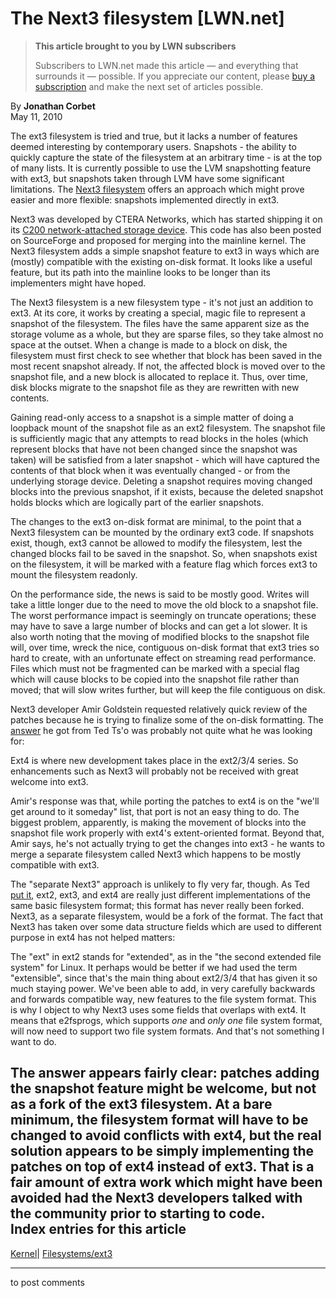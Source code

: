 # The Next3 filesystem [LWN.net]

> **This article brought to you by LWN subscribers**
> 
> Subscribers to LWN.net made this article — and everything that surrounds it — possible. If you appreciate our content, please [buy a subscription](/Promo/nst-nag3/subscribe) and make the next set of articles possible. 

By **Jonathan Corbet**  
May 11, 2010 

The ext3 filesystem is tried and true, but it lacks a number of features deemed interesting by contemporary users. Snapshots - the ability to quickly capture the state of the filesystem at an arbitrary time - is at the top of many lists. It is currently possible to use the LVM snapshotting feature with ext3, but snapshots taken through LVM have some significant limitations. The [Next3 filesystem](http://sourceforge.net/apps/mediawiki/next3/index.php?title=Main_Page) offers an approach which might prove easier and more flexible: snapshots implemented directly in ext3. 

Next3 was developed by CTERA Networks, which has started shipping it on its [C200 network-attached storage device](http://www.ctera.com/home/ctera-c200.html). This code has also been posted on SourceForge and proposed for merging into the mainline kernel. The Next3 filesystem adds a simple snapshot feature to ext3 in ways which are (mostly) compatible with the existing on-disk format. It looks like a useful feature, but its path into the mainline looks to be longer than its implementers might have hoped. 

The Next3 filesystem is a new filesystem type - it's not just an addition to ext3. At its core, it works by creating a special, magic file to represent a snapshot of the filesystem. The files have the same apparent size as the storage volume as a whole, but they are sparse files, so they take almost no space at the outset. When a change is made to a block on disk, the filesystem must first check to see whether that block has been saved in the most recent snapshot already. If not, the affected block is moved over to the snapshot file, and a new block is allocated to replace it. Thus, over time, disk blocks migrate to the snapshot file as they are rewritten with new contents. 

Gaining read-only access to a snapshot is a simple matter of doing a loopback mount of the snapshot file as an ext2 filesystem. The snapshot file is sufficiently magic that any attempts to read blocks in the holes (which represent blocks that have not been changed since the snapshot was taken) will be satisfied from a later snapshot - which will have captured the contents of that block when it was eventually changed - or from the underlying storage device. Deleting a snapshot requires moving changed blocks into the previous snapshot, if it exists, because the deleted snapshot holds blocks which are logically part of the earlier snapshots. 

The changes to the ext3 on-disk format are minimal, to the point that a Next3 filesystem can be mounted by the ordinary ext3 code. If snapshots exist, though, ext3 cannot be allowed to modify the filesystem, lest the changed blocks fail to be saved in the snapshot. So, when snapshots exist on the filesystem, it will be marked with a feature flag which forces ext3 to mount the filesystem readonly. 

On the performance side, the news is said to be mostly good. Writes will take a little longer due to the need to move the old block to a snapshot file. The worst performance impact is seemingly on truncate operations; these may have to save a large number of blocks and can get a lot slower. It is also worth noting that the moving of modified blocks to the snapshot file will, over time, wreck the nice, contiguous on-disk format that ext3 tries so hard to create, with an unfortunate effect on streaming read performance. Files which must not be fragmented can be marked with a special flag which will cause blocks to be copied into the snapshot file rather than moved; that will slow writes further, but will keep the file contiguous on disk. 

Next3 developer Amir Goldstein requested relatively quick review of the patches because he is trying to finalize some of the on-disk formatting. The [answer](/Articles/387240/) he got from Ted Ts'o was probably not quite what he was looking for: 

Ext4 is where new development takes place in the ext2/3/4 series. So enhancements such as Next3 will probably not be received with great welcome into ext3. 

Amir's response was that, while porting the patches to ext4 is on the "we'll get around to it someday" list, that port is not an easy thing to do. The biggest problem, apparently, is making the movement of blocks into the snapshot file work properly with ext4's extent-oriented format. Beyond that, Amir says, he's not actually trying to get the changes into ext3 - he wants to merge a separate filesystem called Next3 which happens to be mostly compatible with ext3. 

The "separate Next3" approach is unlikely to fly very far, though. As Ted [put it](/Articles/387241/), ext2, ext3, and ext4 are really just different implementations of the same basic filesystem format; this format has never really been forked. Next3, as a separate filesystem, would be a fork of the format. The fact that Next3 has taken over some data structure fields which are used to different purpose in ext4 has not helped matters: 

The "ext" in ext2 stands for "extended", as in the "the second extended file system" for Linux. It perhaps would be better if we had used the term "extensible", since that's the main thing about ext2/3/4 that has given it so much staying power. We've been able to add, in very carefully backwards and forwards compatible way, new features to the file system format. This is why I object to why Next3 uses some fields that overlaps with ext4. It means that e2fsprogs, which supports _one_ and _only_ _one_ file system format, will now need to support two file system formats. And that's not something I want to do. 

The answer appears fairly clear: patches adding the snapshot feature might be welcome, but not as a fork of the ext3 filesystem. At a bare minimum, the filesystem format will have to be changed to avoid conflicts with ext4, but the real solution appears to be simply implementing the patches on top of ext4 instead of ext3. That is a fair amount of extra work which might have been avoided had the Next3 developers talked with the community prior to starting to code.  
Index entries for this article  
---  
[Kernel](/Kernel/Index)| [Filesystems/ext3](/Kernel/Index#Filesystems-ext3)  
  


* * *

to post comments 
